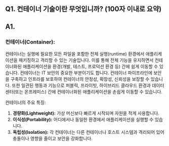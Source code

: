 ## Q1. 컨테이너 기술이란 무엇입니까? (100자 이내로 요약)
## A1.
### 컨테이너(Container):

컨테이너는 실행에 필요한 모든 파일을 포함한 전체 실행(runtime) 환경에서 애플리케이션을 패키징하고 격리할 수 있는 기술입니다. 이를 통해 전체 기능을 유지하면서 컨테이너화된 애플리케이션을 환경(개발, 테스트, 프로덕션 환경 등) 간에 쉽게 이동할 수 있습니다. 컨테이너는 IT 보안의 중요한 부분이기도 합니다. 컨테이너 파이프라인에 보안을 구축하고 인프라를 보호하여 컨테이너의 안정성, 확장성, 신뢰성을 보장할 수 있습니다. 또한 일관된 행동과 기능으로 퍼블릭, 프라이빗, 하이브리드 클라우드 환경과 데이터센터(또는 온프레미스) 간에 컨테이너화된 애플리케이션을 손쉽게 이동할 수 있습니다.

컨테이너의 주요 특징:

1. **경량화(Lightweight):** 가상 머신보다 빠르게 시작되며 자원을 적게 사용합니다.
2. **이식성(Portability):** 어디에서나 동일한 환경에서 애플리케이션을 실행할 수 있습니다.
3. **독립성(Isolation):** 각 컨테이너는 다른 컨테이너나 호스트 시스템과 격리되어 있어 충돌이나 영향을 줄이고 보안을 강화합니다.